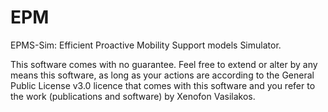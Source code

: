 # EPM
EPMS-Sim: Efficient Proactive Mobility Support models Simulator.

This software comes with no guarantee. Feel free to extend or alter by any means this software, as long as your actions 
are according to the General Public License v3.0 licence that comes with this software and you refer to the
work (publications and software) by Xenofon Vasilakos.
